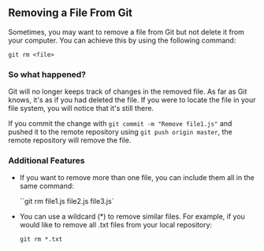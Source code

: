 ## Removing a File From Git

Sometimes, you may want to remove a file from Git but not delete it from your computer. You can achieve this by using the following command:

``git rm <file>``

### So what happened?

Git will no longer keeps track of changes in the removed file. As far as Git knows, it's as if you had deleted the file. If you were to locate the file in your file system, you will notice that it's still there.

If you commit the change with `git commit -m "Remove file1.js"` and pushed it to the remote repository using `git push origin master`, the remote repository will remove the file.

### Additional Features

- If you want to remove more than one file, you can include them all in the same command:

  ``git rm file1.js file2.js file3.js`

- You can use a wildcard (*) to remove similar files. For example, if you would like to remove all .txt files from your local repository:

  `git rm *.txt`

  ​
